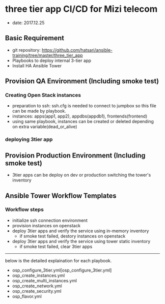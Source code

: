 # three tier app CI/CD for Mizi telecom
- date: 2017.12.25

## Basic Requirement
- git repository: https://github.com/hatsari/ansible-training/tree/master/three_tier_app
- Playbooks to deploy internal 3-tier app
- Install HA Ansible Tower

## Provision QA Environment (Including smoke test)
### Creating Open Stack instances
- preparation to ssh: ssh.cfg is needed to connect to jumpbox so this file can be made by playbook.
- instances: apps(app1, app2), appdbs(appdb1), frontends(frontend)
- using same playbook, instances can be created or deleted depending on extra variable(dead_or_alive)
### deploying 3tier app

## Provision Production Environment (Including smoke test)
- 3tier apps can be deploy on dev or production switching the tower's inventory

## Ansible Tower Workflow Templates
### Workflow steps
  * initialize ssh connection environment
  * provision instances on openstack
  * deploy 3tier apps and verify the service using in-memory inventory
	* if smoke test failed, destory instances on openstack
  * deploy 3tier apps and verify the service using tower static inventory
    * if smoke test failed, clear 3tier apps 

-----
below is the detailed explaination for each playbook.

- osp_configure_3tier.yml[osp_configure_3tier.yml]
- osp_create_instances.yml
- osp_create_multi_instances.yml
- osp_create_network.yml
- osp_create_security.yml 
- osp_flavor.yml
